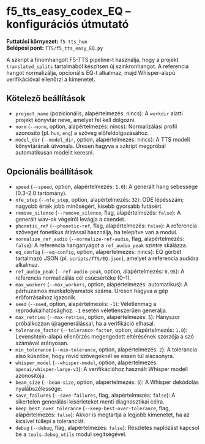 # f5_tts_easy_codex_EQ – konfigurációs útmutató

**Futtatási környezet:** `f5-tts_hun`  
**Belépési pont:** `TTS/f5_tts_easy_EQ.py`

A szkript a finomhangolt F5-TTS pipeline-t használja, hogy a projekt `translated_splits` tartalmából készítsen új szinkronhangot. A referencia hangot normalizálja, opcionális EQ-t alkalmaz, majd Whisper-alapú verifikációval ellenőrzi a kimenetet.

## Kötelező beállítások
- `project_name` (pozícionális, alapértelmezés: nincs): A `workdir` alatti projekt könyvtár neve, amelyet fel kell dolgozni.
- `norm` (`--norm`, option, alapértelmezés: nincs): Normalizálási profil azonosító (pl. `hun`, `eng`) a szöveg előfeldolgozásához.
- `model_dir` (`--model_dir`, option, alapértelmezés: nincs): A TTS modell könyvtárának útvonala. Üresen hagyva a szkript megpróbál automatikusan modellt keresni.

## Opcionális beállítások
- `speed` (`--speed`, option, alapértelmezés: `1.0`): A generált hang sebessége (0.3–2.0 tartomány).
- `nfe_step` (`--nfe_step`, option, alapértelmezés: `32`): ODE lépésszám; nagyobb érték jobb minőségért, kisebb gyorsabb futásért.
- `remove_silence` (`--remove_silence`, flag, alapértelmezés: `false`): A generált wav-ok végeiről levágja a csendet.
- `phonetic_ref` (`--phonetic-ref`, flag, alapértelmezés: `false`): A referencia szöveget fonetikus átírással használja, ha telepítve van a modul.
- `normalize_ref_audio` (`--normalize-ref-audio`, flag, alapértelmezés: `false`): A referencia hanganyagot a `ref_audio_peak` szintre skálázza.
- `eq_config` (`--eq-config`, option, alapértelmezés: nincs): EQ görbét tartalmazó JSON (pl. `scripts/TTS/EQ.json`), amelyet a referencia audióra alkalmaz.
- `ref_audio_peak` (`--ref-audio-peak`, option, alapértelmezés: `0.95`): A referencia normalizálás cél csúcsértéke (0–1).
- `max_workers` (`--max_workers`, option, alapértelmezés: automatikus): A párhuzamos munkafolyamatok száma. Üresen hagyva a gép erőforrásaihoz igazodik.
- `seed` (`--seed`, option, alapértelmezés: `-1`): Véletlenmag a reprodukálhatósághoz. `-1` esetén véletlenszerűen generálja.
- `max_retries` (`--max-retries`, option, alapértelmezés: `5`): Hányszor próbálkozzon újragenerálással, ha a verifikáció elhasal.
- `tolerance_factor` (`--tolerance-factor`, option, alapértelmezés: `1.0`): Levenshtein-alapú ellenőrzés megengedett eltérésének szorzója a szó számával arányosan.
- `min_tolerance` (`--min-tolerance`, option, alapértelmezés: `2`): A tolerancia alsó küszöbe, hogy rövid szövegeknél se essen túl alacsonyra.
- `whisper_model` (`--whisper-model`, option, alapértelmezés: `openai/whisper-large-v3`): A verifikációhoz használt Whisper modell azonosítója.
- `beam_size` (`--beam-size`, option, alapértelmezés: `5`): A Whisper dekódolás nyalábszélessége.
- `save_failures` (`--save-failures`, flag, alapértelmezés: `false`): A sikertelen generálási kísérleteket menti diagnosztikai célra.
- `keep_best_over_tolerance` (`--keep-best-over-tolerance`, flag, alapértelmezés: `false`): Akkor is megtartja a legjobb kimenetet, ha az kicsivel túllépi a toleranciát.
- `debug` (`--debug`, flag, alapértelmezés: `false`): Részletes naplózást kapcsol be a `tools.debug_utils` modul segítségével.

